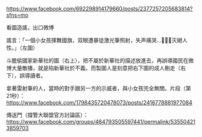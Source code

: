 https://www.facebook.com/692298914179660/posts/2377257205683814?sfns=mo

看圖造謠，出口微博

謠言：「一個小女孩揮舞國旗，双眼遭暴徒激光筆照射，失声痛哭 ​​​…🦗🦗🦗灭絕人性。」（左圖）

斗膽偷國家新華社的圖（右上），把不屬於新華社的描述放進去，再誤導國民在微博大量散播，就是陷新華社於不義。而製圖人是刻意把右下圖的成人刪走（右下），誤導讀者。

拿著雷射筆的人，當時的對手跟另一方的示威者，與小女孩完全無關。片段（第21秒）：
https://www.facebook.com/1798435720478073/posts/2416778881977084

傳送門（撐警大聯盟官方討論區）：
https://www.facebook.com/groups/484793505597441/permalink/535504213859703